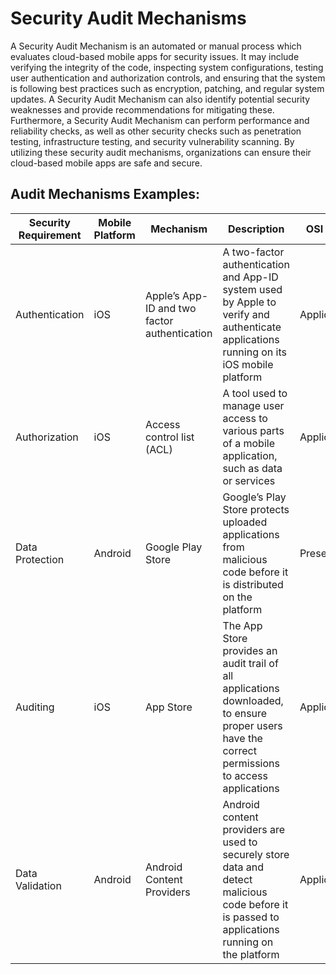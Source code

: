 # Security Audit Mechanisms 

A Security Audit Mechanism is an automated or manual process which evaluates cloud-based mobile apps for security issues. It may include verifying the integrity of the code, inspecting system configurations, testing user authentication and authorization controls, and ensuring that the system is following best practices such as encryption, patching, and regular system updates. A Security Audit Mechanism can also identify potential security weaknesses and provide recommendations for mitigating these. Furthermore, a Security Audit Mechanism can perform performance and reliability checks, as well as other security checks such as penetration testing, infrastructure testing, and security vulnerability scanning. By utilizing these security audit mechanisms, organizations can ensure their cloud-based mobile apps are safe and secure.

## Audit Mechanisms Examples: 

Security Requirement | Mobile Platform | Mechanism | Description | OSI Layer
------------ | ------------- | ------------- | ------------- | -------------
Authentication | iOS | Apple’s App-ID and two factor authentication | A two-factor authentication and App-ID system used by Apple to verify and authenticate applications running on its iOS mobile platform | Application
Authorization | iOS | Access control list (ACL) | A tool used to manage user access to various parts of a mobile application, such as data or services | Application
Data Protection | Android | Google Play Store |Google’s Play Store protects uploaded applications from malicious code before it is distributed on the platform | Presentation 
Auditing | iOS | App Store | The App Store provides an audit trail of all applications downloaded, to ensure proper users have the correct permissions to access applications | Application 
Data Validation | Android | Android Content Providers | Android content providers are used to securely store data and detect malicious code before it is passed to applications running on the platform |Application